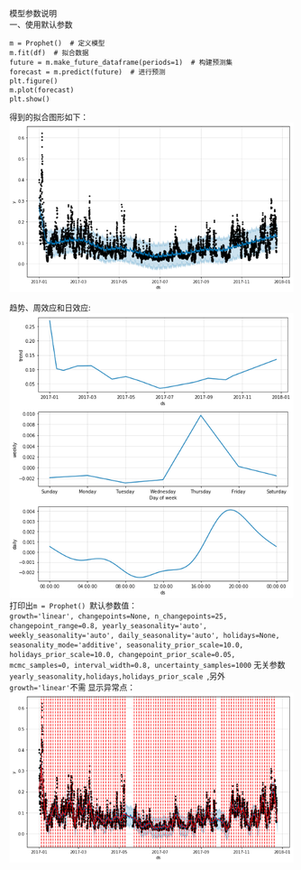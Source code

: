 模型参数说明  
一、使用默认参数

```
m = Prophet()  # 定义模型
m.fit(df)  # 拟合数据
future = m.make_future_dataframe(periods=1)  # 构建预测集
forecast = m.predict(future)  # 进行预测
plt.figure()
m.plot(forecast)
plt.show()
```
得到的拟合图形如下：  
![orginal_fit](https://github.com/Blankit/try/blob/master/pic/orginal_fit.png) 

趋势、周效应和日效应:  
![components](https://github.com/Blankit/try/blob/master/pic/components.png)  
打印出`m = Prophet() `默认参数值：  
`growth='linear', changepoints=None, n_changepoints=25, changepoint_range=0.8, yearly_seasonality='auto', weekly_seasonality='auto', daily_seasonality='auto', holidays=None, seasonality_mode='additive', seasonality_prior_scale=10.0, holidays_prior_scale=10.0, changepoint_prior_scale=0.05, mcmc_samples=0, interval_width=0.8, uncertainty_samples=1000`
无关参数`yearly_seasonality,holidays,holidays_prior_scale `,另外`growth='linear'`不需
显示异常点： 
![](https://github.com/Blankit/try/blob/master/pic/changepoints.png)  
